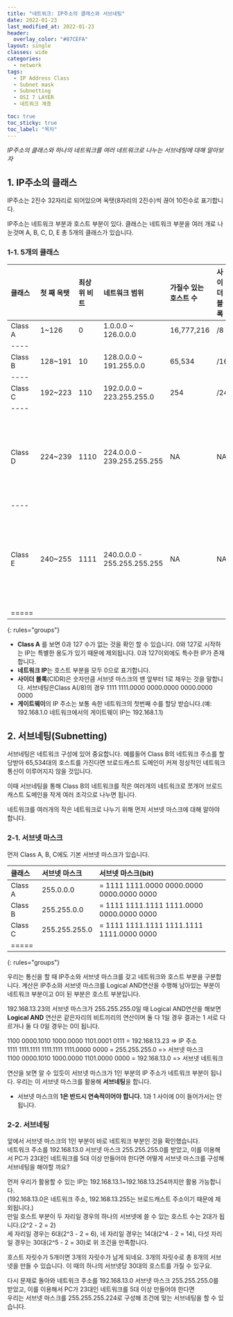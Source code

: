 ```yaml
---
title: "네트워크: IP주소의 클래스와 서브네팅"
date: 2022-01-23
last_modified_at: 2022-01-23
header:
  overlay_color: "#87CEFA"
layout: single
classes: wide
categories:
  - network
tags:
  - IP Address Class
  - Subnet mask
  - Subnetting
  - OSI 7 LAYER
  - 네트워크 계층

toc: true
toc_sticky: true
toc_label: "목차"
---
```


_IP주소의 클래스와 하나의 네트워크를 여러 네트워크로 나누는 서브네팅에 대해 알아보자_

## 1. IP주소의 클래스

IP주소는 2진수 32자리로 되어있으며 옥탯(8자리의 2진수)씩 끊어 10진수로 표기합니다.

IP주소는 네트워크 부분과 호스트 부분이 있다. 클래스는 네트워크 부분을 여러 개로 나눈것며 A, B, C, D, E 총 5개의 클래스가 있습니다.

### 1-1. 5개의 클래스

| 클래스     | 첫 째 옥탯   | 최상위 비트  | 네트워크 범위                 | 가질수 있는 호스트 수 | 사이더 블록 | 기타       |
|:----------|:------------|:------    |:-------------------------|:------------     |:---------|:---------:|
| Class A   | 1~126     |0          | 1.0.0.0 ~ 126.0.0.0        | 16,777,216       | /8       |           |
|----
| Class B   | 128~191   |10         | 128.0.0.0 ~ 191.255.0.0    | 65,534           | /16      |           |
|----
| Class C   | 192~223   |110        | 192.0.0.0 ~ 223.255.255.0  | 254              | /24      |           |
|----
| Class D   | 224~239   |1110       | 224.0.0.0 - 239.255.255.255| NA               | NA       | 멀티캐스트용 주소 |
|----
| Class E   | 240~255   |1111       | 240.0.0.0 - 255.255.255.255| NA               | NA       | 연구용 및 예약된 주소 |
|=====
{: rules="groups"}

* **Class A** 를 보면 0과 127 수가 없는 것을 확인 할 수 있습니다. 0와 127로 시작하는 IP는 특별한 용도가 있기 때문에 제외됩니다. 0과 127이외에도 특수한 IP가 존재합니다.
* **네트워크 IP**는 호스트 부분을 모두 0으로 표기합니다. 
* **사이더 블록**(CIDR)은 숫자만큼 서브넷 마스크의 맨 앞부터 1로 채우는 것을 말합니다. 서브네팅은Class A(/8)의 경우 1111 1111.0000 0000.0000 0000.0000 0000
* **게이트웨이**의 IP 주소는 보통 속한 네트워크의 첫번째 수를 할당 받습니다.(예: 192.168.1.0 네트워크에서의 게이트웨이 IP는 192.168.1.1)

## 2. 서브네팅(Subnetting)

서브네팅은 네트워크 구성에 있어 중요합니다. 
예를들어 Class B의 네트워크 주소를 할당받아 65,534대의 호스트를 가진다면 브로드캐스트 도메인이 커져 정상적인 네트워크 통신이 이루어지지 않을 것입니다.

이때 서브네팅을 통해 Class B의 네트워크를 작은 여러개의 네트워크로 쪼개어 브로드캐스트 도메인을 작게 여러 조각으로 나누면 됩니다.

네트워크를 여러개의 작은 네트워크로 나누기 위해 먼저 서브넷 마스크에 대해 알아야 합니다.

### 2-1. 서브넷 마스크

먼저 Class A, B, C에도 기본 서브넷 마스크가 있습니다.

| 클래스   | 서브넷 마스크     |서브넷 마스크(bit)                           |
|:-------|:---------------|:-----------------------------------------|
| Class A| 255.0.0.0      |= 1111 1111.0000 0000.0000 0000.0000 0000 |
| Class B| 255.255.0.0    |= 1111 1111.1111 1111.0000 0000.0000 0000 |
| Class C| 255.255.255.0  |= 1111 1111.1111 1111.1111 1111.0000 0000 |
|=====
{: rules="groups"}

우리는 통신을 할 때 IP주소와 서브넷 마스크를 갖고 네트워크와 호스트 부분을 구분합니다. 
계산은 IP주소와 서브넷 마스크를 Logical AND연산을 수행해 남아있는 부분이 네트워크 부분이고 0이 된 부분은 호스트 부분입니다.

192.168.13.23의 서브넷 마스크가 255.255.255.0일 때 Logical AND연산을 해보면
**Logical AND** 연산은 같은자리의 비트끼리의 연산이며 둘 다 1일 경우 결과는 1 서로 다르거나 둘 다 0일 경우는 0이 됩니다.

1100 0000.1010 1000.0000 1101.0001 0111 = 192.168.13.23   => IP 주소  
1111 1111.1111 1111.1111 1111.0000 0000 = 255.255.255.0   => 서브넷 마스크  
1100 0000.1010 1000.0000 1101.0000 0000 = 192.168.13.0    => 서브넷 네트워크

연산을 보면 알 수 있듯이 서브넷 마스크가 1인 부분의 IP 주소가 네트워크 부분이 됩니다. 우리는 이 서브넷 마스크를 활용해 **서브네팅**을 합니다.

* 서브넷 마스크의 **1은 반드시 연속적이어야 합니다.** 1과 1 사이에 0이 들어가서는 안됩니다.

### 2-2. 서브네팅

앞에서 서브넷 마스크의 1인 부분이 바로 네트워크 부분인 것을 확인했습니다.  
네트워크 주소를 192.168.13.0 서브넷 마스크 255.255.255.0를 받았고, 이를 이용해서 PC가 23대인 네트워크를 5대 이상 만들어야 한다면 
어떻게 서브넷 마스크를 구성해 서브네팅을 해야할 까요?

먼저 우리가 활용할 수 있는 IP는 192.168.13.1~192.168.13.254까지만 활용 가능합니다.  
(192.168.13.0은 네트워크 주소, 192.168.13.255는 브로드캐스트 주소이기 때문에 제외됩니다.)  
만일 호스트 부분이 두 자리일 경우의 하나의 서브넷에 쓸 수 있는 호스트 수는 2대가 됩니다.(2^2 - 2 = 2)  
세 자리일 경우는 6대(2^3 - 2 = 6), 네 자리일 경우는 14대(2^4 - 2 = 14), 다섯 자리일 경우는 30대(2^5 - 2 = 30)로 위 조건을 만족합니다.

호스트 자릿수가 5개이면 3개의 자릿수가 남게 되네요. 3개의 자릿수로 총 8개의 서브넷을 만들 수 있습니다. 이 때의 하나의 서브넷당 30대의 호스트를 가질 수 있구요.

다시 문제로 돌아와 네트워크 주소를 192.168.13.0 서브넷 마스크 255.255.255.0를 받았고, 이를 이용해서 PC가 23대인 네트워크를 5대 이상 만들어야 한다면  
우리는 서브넷 마스크를 255.255.255.224로 구성해 조건에 맞는 서브네팅을 할 수 있습니다.
